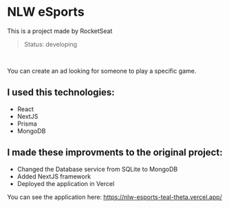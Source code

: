 # NLW eSports
This is a project made by RocketSeat

> Status: developing

<br>

You can create an ad looking for someone to play a specific game.

## I used this technologies:
* React
* NextJS
* Prisma
* MongoDB

## I made these improvments to the original project:
* Changed the Database service from SQLite to MongoDB
* Added NextJS framework
* Deployed the application in Vercel

You can see the application here: <a href="https://gabriel-nlw-esports.vercel.app/" target="_blank">https://nlw-esports-teal-theta.vercel.app/</a>
